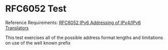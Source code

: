 # RFC6052 Test

Reference Requirements: [RFC6052 IPv6 Addressing of IPv4/IPv6 Translators](https://datatracker.ietf.org/doc/html/rfc6052)

This test exercises all of the possible address format lengths and limitations on use of the well known prefix